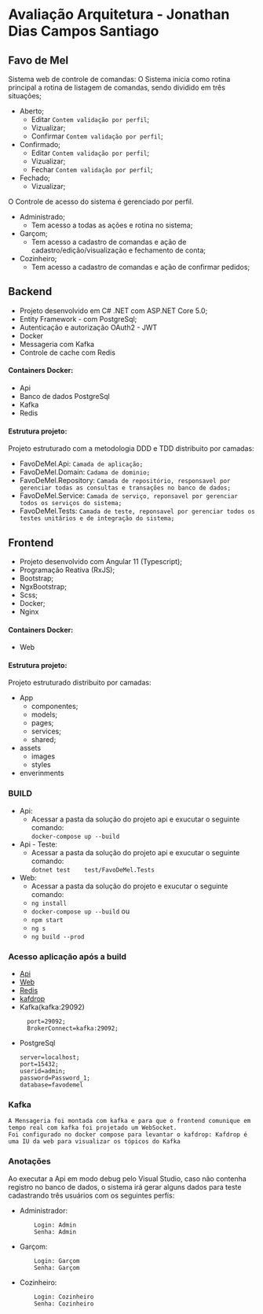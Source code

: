 # Avaliação Arquitetura - Jonathan Dias Campos Santiago

## Favo de Mel

Sistema web de controle de comandas:
O Sistema inicia como rotina principal a rotina de listagem de comandas, sendo dividido em três situações;
- Aberto;
    - Editar `Contem validação por perfil`;
    - Vizualizar;
    - Confirmar `Contem validação por perfil`;
- Confirmado;
    - Editar `Contem validação por perfil`;
    - Vizualizar;
    - Fechar `Contem validação por perfil`;
- Fechado;
    - Vizualizar;

O Controle de acesso do sistema é gerenciado por perfil.
- Administrado;
    - Tem acesso a todas as ações e rotina no sistema;
- Garçom;
    - Tem acesso a cadastro de comandas e ação de cadastro/edição/visualização e fechamento de conta;
- Cozinheiro;
    - Tem acesso a cadastro de comandas e ação de confirmar pedidos;

## Backend
- Projeto desenvolvido em C# .NET com ASP.NET Core 5.0;
- Entity Framework - com PostgreSql;
- Autenticação e autorização OAuth2 - JWT
- Docker
- Messageria com Kafka
- Controle de cache com Redis
  
#### Containers Docker:
- Api
- Banco de dados PostgreSql
- Kafka
- Redis

#### Estrutura projeto:
Projeto estruturado com a metodologia DDD e TDD distribuito por camadas:
- FavoDeMel.Api: `Camada de aplicação;`
- FavoDeMel.Domain: `Cadama de dominio;`
- FavoDeMel.Repository: `Camada de repositório, responsavel por gerenciar todas as consultas e transações no banco de dados;`
- FavoDeMel.Service: `Camada de serviço, reponsavel por gerenciar todos os serviços do sistema;`
- FavoDeMel.Tests: `Camada de teste, reponsavel por gerenciar todos os testes unitários e de integração do sistema;`

## Frontend
- Projeto desenvolvido com Angular 11 (Typescript);
- Programação Reativa (RxJS);
- Bootstrap;
- NgxBootstrap;
- Scss;
- Docker;
- Nginx

#### Containers Docker:
- Web

#### Estrutura projeto:
Projeto estruturado distribuito por camadas:
- App
    - componentes;
    - models;
    - pages;
    - services;
    - shared;
- assets
    - images
    - styles
- enverinments

### BUILD
- Api:
    - Acessar a pasta da solução do projeto api e exucutar o seguinte comando:      
      `docker-compose up --build`
- Api - Teste:
    - Acessar a pasta da solução do projeto api e exucutar o seguinte comando:    
        `dotnet test	test/FavoDeMel.Tests`
- Web:      
    - Acessar a pasta da solução do projeto e exucutar o seguinte comando:
    - `ng install`
    - `docker-compose up --build`
    ou
    - `npm start`
    - `ng s`
    - `ng build --prod`

### Acesso aplicação após a build
- [Api](https://localhost:44300/swagger/index.html)
- [Web](http://localhost:4200)
- [Redis](http://localhost:8081)
- [kafdrop](http://localhost:19000)
- Kafka(kafka:29092)
    ```
      port=29092;
      BrokerConnect=kafka:29092;
    ```
- PostgreSql
    ```
    server=localhost;
    port=15432;
    userid=admin;
    password=Password_1;
    database=favodemel
    ```

### Kafka
    A Mensageria foi montada com kafka e para que o frontend comunique em tempo real com kafka foi projetado um WebSocket.
    Foi configurado no docker compose para levantar o kafdrop: Kafdrop é uma IU da web para visualizar os tópicos do Kafka

### Anotações
Ao executar a Api em modo debug pelo Visual Studio, caso não contenha registro no banco de dados, o sistema irá gerar alguns dados para teste
cadastrando três usuários com os seguintes perfís:
- Administrador:
    ```
        Login: Admin
        Senha: Admin
    ```
- Garçom:
    ```
        Login: Garçom
        Senha: Garçom
    ```
- Cozinheiro:
    ```
        Login: Cozinheiro
        Senha: Cozinheiro
    ```
